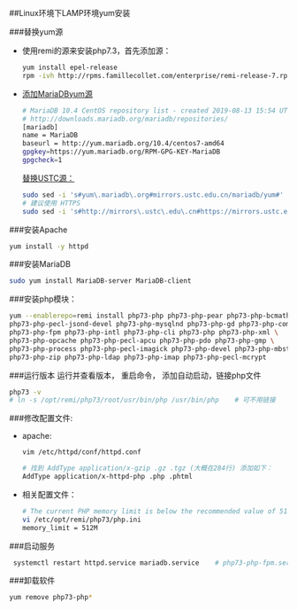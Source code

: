 <!--
 * @Description:
 * @Author: 焦国峰
 * @Github: https://github.com/clement-jiao
 * @Date: 2019-08-13 23:39:32
 * @LastEditors: clement-jiao
 * @LastEditTime: 2019-08-14 01:34:10
 -->
##Linux环境下LAMP环境yum安装


###替换yum源

- 使用remi的源来安装php7.3，首先添加源：

  ```bash
  yum install epel-release
  rpm -ivh http://rpms.famillecollet.com/enterprise/remi-release-7.rpm
  ```

- [添加MariaDByum源](https://downloads.mariadb.org/mariadb/repositories)

  ```bash
  # MariaDB 10.4 CentOS repository list - created 2019-08-13 15:54 UTC
  # http://downloads.mariadb.org/mariadb/repositories/
  [mariadb]
  name = MariaDB
  baseurl = http://yum.mariadb.org/10.4/centos7-amd64
  gpgkey=https://yum.mariadb.org/RPM-GPG-KEY-MariaDB
  gpgcheck=1
  ```

  [替换USTC源：](https://mirrors.ustc.edu.cn/help/mariadb.html)

  ```bash
  sudo sed -i 's#yum\.mariadb\.org#mirrors.ustc.edu.cn/mariadb/yum#' /etc/yum.repos.d/mariadb
  # 建议使用 HTTPS
  sudo sed -i 's#http://mirrors\.ustc\.edu\.cn#https://mirrors.ustc.edu.cn#g' /etc/yum.repos.d/mariadb
  ```

###安装Apache

```bash
yum install -y httpd
```
###安装MariaDB

```bash
sudo yum install MariaDB-server MariaDB-client
```

###安装php模块：

```bash
yum --enablerepo=remi install php73-php php73-php-pear php73-php-bcmath \
php73-php-pecl-jsond-devel php73-php-mysqlnd php73-php-gd php73-php-common \
php73-php-fpm php73-php-intl php73-php-cli php73-php php73-php-xml \
php73-php-opcache php73-php-pecl-apcu php73-php-pdo php73-php-gmp \
php73-php-process php73-php-pecl-imagick php73-php-devel php73-php-mbstring \
php73-php-zip php73-php-ldap php73-php-imap php73-php-pecl-mcrypt
```

###运行版本
运行并查看版本， 重启命令， 添加自动启动，链接php文件
```bash
php73 -v
# ln -s /opt/remi/php73/root/usr/bin/php /usr/bin/php    # 可不用链接
```

###修改配置文件:

- apache:
  ```bash
  vim /etc/httpd/conf/httpd.conf

  # 找到 AddType application/x-gzip .gz .tgz (大概在284行) 添加如下：
  AddType application/x-httpd-php .php .phtml
  ```


- 相关配置文件：
  ```bash
  # The current PHP memory limit is below the recommended value of 512MB.
  vi /etc/opt/remi/php73/php.ini
  memory_limit = 512M
  ```

###启动服务

```bash
 systemctl restart httpd.service mariadb.service    # php73-php-fpm.service
```

###卸载软件
```bash
yum remove php73-php*
```
